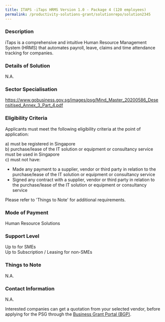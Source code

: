 ```yaml
---
title: ITAPS -iTaps HRMS Version 1.0 - Package 4 (120 employees)					
permalink: /productivity-solutions-grant/solutionrepo/solution2345
---
```


### Description

iTaps is a comprehensive and intuitive Human Resource Management System (HRMS) that automates payroll, leave, claims and time attendance tracking for companies.

### Details of Solution

N.A.

### Sector Specialisation

https://www.gobusiness.gov.sg/images/psg/Mind_Master_20200586_Desensitised_Annex_3_Part_4.pdf

### Eligibility Criteria

Applicants must meet the following eligibility criteria at the point of application:

a) must be registered in Singapore <br>
b) purchase/lease of the IT solution or equipment or consultancy service must be used in Singapore <br>
c) must not have:
- Made any payment to a supplier, vendor or third party in relation to the purchase/lease of the IT solution or equipment or consultancy service
- Signed any contract with a supplier, vendor or third party in relation to the purchase/lease of the IT solution or equipment or consultancy service

Please refer to 'Things to Note' for additional requirements.

### Mode of Payment
Human Resource Solutions

### Support Level
Up to  for SMEs <br>
Up to Subscription / Leasing for non-SMEs

### Things to Note
N.A.

### Contact Information
N.A.

Interested companies can get a quotation from your selected vendor, before applying for the PSG through the <a target='_blank' rel='noopener' href='https://www.businessgrants.gov.sg/'>Business Grant Portal (BGP)</a>.
